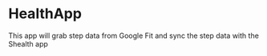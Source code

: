 # HealthApp

This app will grab step data from Google Fit and sync the step data with the Shealth app
